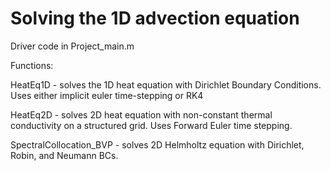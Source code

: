 # Solving the 1D advection equation

Driver code in Project_main.m

Functions:

HeatEq1D - solves the 1D heat equation with Dirichlet Boundary Conditions. Uses either implicit euler time-stepping or RK4

HeatEq2D - solves 2D heat equation with non-constant thermal conductivity on a structured grid. Uses Forward Euler time stepping.

SpectralCollocation_BVP - solves 2D Helmholtz equation with Dirichlet, Robin, and Neumann BCs.
